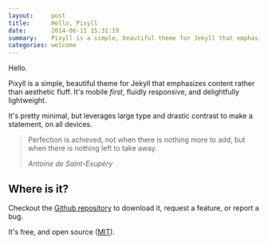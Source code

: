 ```yaml
---
layout:     post
title:      Hello, Pixyll
date:       2014-06-11 15:31:19
summary:    Pixyll is a simple, beautiful theme for Jekyll that emphasizes content rather than aesthetic fluff.
categories: welcome
---
```


Hello.

Pixyll is a simple, beautiful theme for Jekyll that emphasizes content rather than aesthetic fluff. It's mobile _first_, fluidly responsive, and delightfully lightweight.

It's pretty minimal, but leverages large type and drastic contrast to make a statement, on all devices.

<blockquote>
  <p>
    Perfection is achieved, not when there is nothing more to add, but when there is nothing left to take away.
  </p>
  <footer><cite title="Antoine de Saint-Exupéry">Antoine de Saint-Exupéry</cite></footer>
</blockquote>

## Where is it?

Checkout the [Github repository](https://github.com/johnotander/pixyll) to download it, request a feature, or report a bug.

It's free, and open source ([MIT](http://opensource.org/licenses/MIT)).

